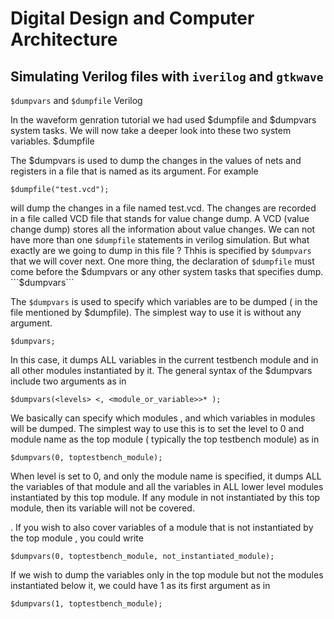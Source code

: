 # Digital Design and Computer Architecture

## Simulating Verilog files with ```iverilog``` and ```gtkwave```
```$dumpvars``` and ```$dumpfile``` Verilog

In the waveform genration tutorial we had used $dumpfile and $dumpvars system tasks. We will now take a deeper look into these two system variables.
$dumpfile

The $dumpvars is used to dump the changes in the values of nets and registers in a file that is named as its argument. For example

```$dumpfile("test.vcd");```


will dump the changes in a file named test.vcd. The changes are recorded in a file called VCD file that stands for value change dump. A VCD (value change dump) stores all the information about value changes. We can not have more than one ```$dumpfile``` statements in verilog simulation. But what exactly are we going to dump in this file ? Thhis is specified by ```$dumpvars``` that we will cover next. One more thing, the declaration of ```$dumpfile``` must come before the $dumpvars or any other system tasks that specifies dump.
```$dumpvars```

The ```$dumpvars``` is used to specify which variables are to be dumped ( in the file mentioned by $dumpfile). The simplest way to use it is without any argument.

```$dumpvars;```


In this case, it dumps ALL variables in the current testbench module and in all other modules instantiated by it. The general syntax of the $dumpvars include two arguments as in

```$dumpvars(<levels> <, <module_or_variable>>* );```


We basically can specify which modules , and which variables in modules will be dumped. The simplest way to use this is to set the level to 0 and module name as the top module ( typically the top testbench module) as in

```$dumpvars(0, toptestbench_module);```


When level is set to 0, and only the module name is specified, it dumps ALL the variables of that module and all the variables in ALL lower level modules instantiated by this top module. If any module in not instantiated by this top module, then its variable will not be covered.

. If you wish to also cover variables of a module that is not instantiated by the top module , you could write

```$dumpvars(0, toptestbench_module, not_instantiated_module);```


If we wish to dump the variables only in the top module but not the modules instantiated below it, we could have 1 as its first argument as in

```$dumpvars(1, toptestbench_module);```
